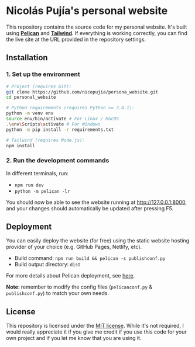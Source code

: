 # Nicolás Pujía's personal website

This repository contains the source code for my personal website. It's built using **[Pelican](https://getpelican.com/)** and **[Tailwind](https://tailwindcss.com/)**. If everything is working correctly, you can find the live site at the URL provided in the repository settings.

## Installation

### 1. Set up the environment

```bash
# Project (requires Git):
git clone https://github.com/nicopujia/persona_website.git
cd personal_website

# Python requirements (requires Python >= 3.8.1):
python -m venv env
source env/bin/activate # For Linux / MacOS
.\env\Scripts\activate # For Windows
python -m pip install -r requirements.txt

# Tailwind (requires Node.js):
npm install
```

### 2. Run the development commands

In different terminals, run:

- `npm run dev`
- `python -m pelican -lr`

You should now be able to see the website running at <http://127.0.0.1:8000>, and your changes should automatically be updated after pressing F5.

## Deployment

You can easily deploy the website (for free) using the static website hosting provider of your choice (e.g. GitHub Pages, Netlify, etc).

- Build command: `npm run build && pelican -s publishconf.py`
- Build output directory: `dist`

For more details about Pelican deployment, see [here](https://docs.getpelican.com/en/stable/publish.html#deployment).

**Note**: remember to modify the config files (`pelicanconf.py` & `publishconf.py`) to match your own needs.

## License

This repository is licensed under the [MIT license](LICENSE). While it's not required, I would really appreciate it if you give me credit if you use this code for your own project and if you let me know that you are using it.
